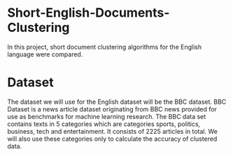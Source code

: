 # Short-English-Documents-Clustering
In this project, short document clustering algorithms for the English language were compared.

# Dataset
The dataset we will use for the English dataset will be the BBC dataset. BBC Dataset
is a news article dataset originating from BBC news provided for use as benchmarks for
machine learning research. The BBC data set contains texts in 5 categories which are
categories sports, politics, business, tech and entertainment. It consists of 2225 articles in
total. We will also use these categories only to calculate the accuracy of clustered data.

